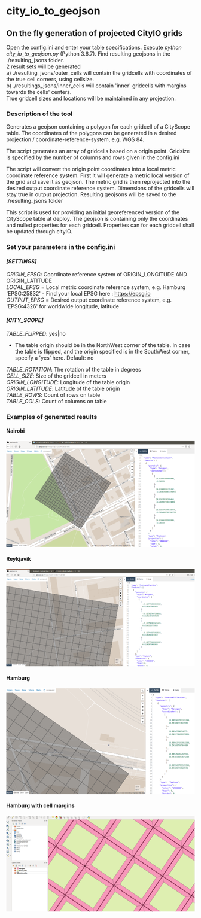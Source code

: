 # city_io_to_geojson

## On the fly generation of projected CityIO grids 
Open the config.ini and enter your table specifications.
Execute _python city_io_to_geojson.py_ (Python 3.6.7).
Find resulting geojsons in the ./resulting_jsons folder.  
2 result sets will be generated  
a) ./resulting_jsons/outer_cells will contain the gridcells with coordinates of the true cell corners, using cellsize.  
b) ./resultings_jsons/inner_cells will contain 'inner' gridcells with margins towards the cells' centers.  
True gridcell sizes and locations will be maintained in any projection.


### Description of the tool
Generates a geojson containing a polygon for each gridcell of a CityScope table. 
The coordinates of the polygons can be generated in a desired projection / coordinate-reference-system, e.g. WGS 84.

The script generates an array of gridcells based on a origin point.
Gridsize is specified by the number of columns and rows given in the config.ini

The script will convert the origin point coordinates into a local metric coordinate reference system. 
First it will generate a metric local version of the grid and save it as geojson. 
The metric grid is then reprojected into the desired output coordinate reference system. 
Dimensions of the gridcells will stay true in output projection.
Resulting geojsons will be saved to the ./resulting_jsons folder

This script is used for providing an initial georeferenced version of the CityScope table at deploy. 
The geojson is containing only the coordinates and nulled properties for each gridcell. 
Properties can for each gridcell shall be updated through cityIO.

### Set your parameters in the config.ini
#### *[SETTINGS]*  
_ORIGIN_EPSG_: Coordinate reference system of ORIGIN_LONGITUDE AND ORIGIN_LATITUDE  
_LOCAL_EPSG_ = Local metric coordinate reference system, e.g. Hamburg 'EPSG:25832' 
    - Find your local EPSG here : https://epsg.io   
_OUTPUT_EPSG_ = Desired output coordinate reference system, e.g. 'EPSG:4326' for worldwide longitude, latitude

#### *[CITY_SCOPE]*  
_TABLE_FLIPPED_: yes|no
  - The table origin should be in the NorthWest corner of the table. In case the table is flipped,
and the origin specified is in the SouthWest corner, specify a 'yes' here. Default: no  

_TABLE_ROTATION_: The rotation of the table in degrees  
_CELL_SIZE_: Size of the gridcell in meters  
_ORIGIN_LONGITUDE_: Longitude of the table origin  
_ORIGIN_LATITUDE_:  Latitude of the table origin  
_TABLE_ROWS_: Count of rows on table  
_TABLE_COLS_: Count of columns on table  


### Examples of generated results
#### Nairobi
![Nairobi](example_results/nairobi.png)
#### Reykjavik
![Reykjavik](example_results/reykjavik.png)
#### Hamburg
![Hamburg](example_results/hamburg.png)
#### Hamburg with cell margins 
![Hamburg](example_results/cells_with_margins.png)

